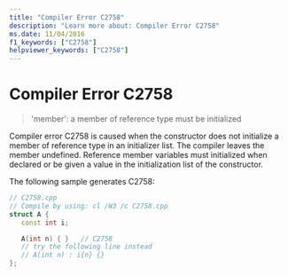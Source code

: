 ```yaml
---
title: "Compiler Error C2758"
description: "Learn more about: Compiler Error C2758"
ms.date: 11/04/2016
f1_keywords: ["C2758"]
helpviewer_keywords: ["C2758"]
---
```

# Compiler Error C2758

> 'member': a member of reference type must be initialized

Compiler error C2758 is caused when the constructor does not initialize a member of reference type in an initializer list. The compiler leaves the member undefined. Reference member variables must initialized when declared or be given a value in the initialization list of the constructor.

The following sample generates C2758:

```cpp
// C2758.cpp
// Compile by using: cl /W3 /c C2758.cpp
struct A {
   const int i;

   A(int n) { }   // C2758
   // try the following line instead
   // A(int n) : i{n} {}
};
```
